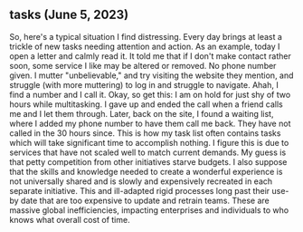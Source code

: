 ## tasks (June 5, 2023)

So, here's a typical situation I find distressing. Every day brings at least a trickle of new tasks needing attention and action. As an example, today I open a letter and calmly read it. It told me that if I don't make contact rather soon, some service I like may be altered or removed. No phone number given. I mutter "unbelievable," and try visiting the website they mention, and struggle (with more muttering) to log in and struggle to navigate. Ahah, I find a number and I call it. Okay, so get this: I am on hold for just shy of two hours while multitasking. I gave up and ended the call when a friend calls me and I let them through. Later, back on the site, I found a waiting list, where I added my phone number to have them call me back. They have not called in the 30 hours since. This is how my task list often contains tasks which will take significant time to accomplish nothing. I figure this is due to services that have not scaled well to match current demands. My guess is that petty competition from other initiatives starve budgets. I also suppose that the skills and knowledge needed to create a wonderful experience is not universally shared and is slowly and expensively recreated in each separate initiative. This and ill-adapted rigid processes long past their use-by date that are too expensive to update and retrain teams. These are massive global inefficiencies, impacting enterprises and individuals to who knows what overall cost of time.